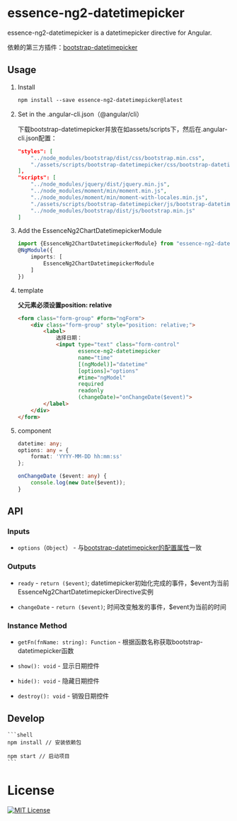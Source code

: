 # essence-ng2-datetimepicker

essence-ng2-datetimepicker is a datetimepicker directive for Angular.

依赖的第三方插件：[bootstrap-datetimepicker](http://eonasdan.github.io/bootstrap-datetimepicker/)

## Usage

1. Install

	```shell
	npm install --save essence-ng2-datetimepicker@latest
	```
	
2. Set in the .angular-cli.json（@angular/cli）

    下载bootstrap-datetimepicker并放在如assets/scripts下，然后在.angular-cli.json配置：

	```json
    "styles": [
        "../node_modules/bootstrap/dist/css/bootstrap.min.css",
        "./assets/scripts/bootstrap-datetimepicker/css/bootstrap-datetimepicker.min.css"
    ],
    "scripts": [
        "../node_modules/jquery/dist/jquery.min.js",
        "../node_modules/moment/min/moment.min.js",
        "../node_modules/moment/min/moment-with-locales.min.js",
        "./assets/scripts/bootstrap-datetimepicker/js/bootstrap-datetimepicker.min.js",
        "../node_modules/bootstrap/dist/js/bootstrap.min.js"
    ]
	```

3. Add the EssenceNg2ChartDatetimepickerModule

	```typescript
	import {EssenceNg2ChartDatetimepickerModule} from "essence-ng2-datetimepicker";
	@NgModule({
	    imports: [
	        EssenceNg2ChartDatetimepickerModule
	    ]
	})
	```

4. template

	**父元素必须设置position: relative**

	```html
	<form class="form-group" #form="ngForm">
	    <div class="form-group" style="position: relative;">
	        <label>
	            选择日期：
	            <input type="text" class="form-control"
	                   essence-ng2-datetimepicker
	                   name="time"
	                   [(ngModel)]="datetime"
	                   [options]="options"
	                   #time="ngModel"
	                   required
	                   readonly
	                   (changeDate)="onChangeDate($event)">
	        </label>
	    </div>
	</form>
	```

5. component

	```typescript
	datetime: any;
    options: any = {
        format: 'YYYY-MM-DD hh:mm:ss'
    };

    onChangeDate ($event: any) {
        console.log(new Date($event));
    }
	```

## API

### Inputs

- `options`（`Object`） - 与[bootstrap-datetimepicker的配置属性](http://eonasdan.github.io/bootstrap-datetimepicker/Options/)一致

### Outputs

- `ready` - `return ($event)`; datetimepicker初始化完成的事件，$event为当前EssenceNg2ChartDatetimepickerDirective实例

- `changeDate` - `return ($event)`; 时间改变触发的事件，$event为当前的时间

### Instance Method

- `getFn(fnName: string): Function` - 根据函数名称获取bootstrap-datetimepicker函数

- `show(): void` - 显示日期控件

- `hide(): void` - 隐藏日期控件

- `destroy(): void` - 销毁日期控件

## Develop

	```shell
	npm install // 安装依赖包
	
	npm start // 启动项目
	```

# License

[![MIT License](https://img.shields.io/badge/license-MIT-blue.svg?style=flat)](/LICENSE)
